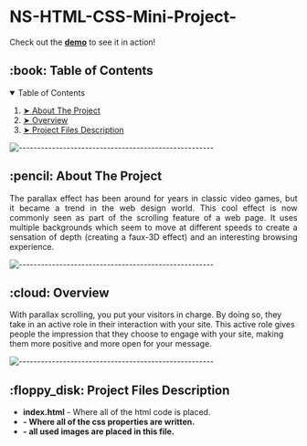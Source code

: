 # NS-HTML-CSS-Mini-Project-


Check out the **[demo](http://link)** to see it in action!

<!-- TABLE OF CONTENTS -->
<h2 id="table-of-contents"> :book: Table of Contents</h2>

<details open="open">
  <summary>Table of Contents</summary>
  <ol>
    <li><a href="#about-the-project"> ➤ About The Project</a></li>
    <li><a href="#overview"> ➤ Overview</a></li>
    <li><a href="#project-files-description"> ➤ Project Files Description</a></li>
    
  </ol>
</details>

![-----------------------------------------------------](https://raw.githubusercontent.com/andreasbm/readme/master/assets/lines/rainbow.png)

<!-- ABOUT THE PROJECT -->
<h2 id="about-the-project"> :pencil: About The Project</h2>

<p align="justify"> 
 The parallax effect has been around for years in classic video games, but it became a trend in the web design world. This cool effect is now commonly seen as part of the scrolling feature of a web page. It uses multiple backgrounds which seem to move at different speeds to create a sensation of depth (creating a faux-3D effect) and an interesting browsing experience.
</p>

![-----------------------------------------------------](https://raw.githubusercontent.com/andreasbm/readme/master/assets/lines/rainbow.png)

<!-- OVERVIEW -->
<h2 id="overview"> :cloud: Overview</h2>

<p align="justify"> 

With parallax scrolling, you put your visitors in charge. By doing so, they take in an active role in their interaction with your site. This active role gives people the impression that they choose to engage with your site, making them more positive and more open for your message.
</p>

![-----------------------------------------------------](https://raw.githubusercontent.com/andreasbm/readme/master/assets/lines/rainbow.png)

<!-- PROJECT FILES DESCRIPTION -->
<h2 id="project-files-description"> :floppy_disk: Project Files Description</h2>

<ul>
  <li><b>index.html</b> - Where all of the html code is placed.</li>
  <li><b><styles.css</b> - Where all of the css properties are written.</li>
  <li><b><img</b> - all used images are placed in this file.</li>
  
</ul>
